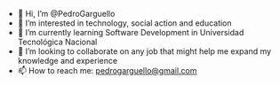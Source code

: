- 👋 Hi, I’m @PedroGarguello
- 👀 I’m interested in technology, social action and education
- 🌱 I’m currently learning Software Development in Universidad Tecnológica Nacional
- 💞️ I’m looking to collaborate on any job that might help me expand my knowledge and experience
- 📫 How to reach me: pedrogarguello@gmail.com

<!---
PedroGarguello/PedroGarguello is a ✨ special ✨ repository because its `README.md` (this file) appears on your GitHub profile.
You can click the Preview link to take a look at your changes.
--->
